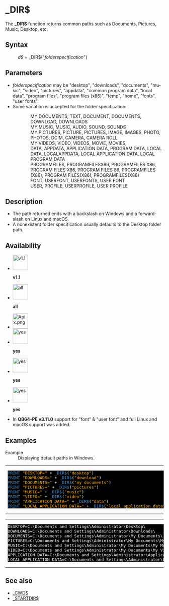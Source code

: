 <style>pre.codeide, pre.outputfixed, .outputcrt0 { background-color: #000 !important; color: #FFF !important; }</style><!DOCTYPE html>
<html class="client-nojs" dir="ltr" lang="en">
<head>
<title>_DIR$ - QB64 Phoenix Edition Wiki</title>
</head>
<body class="mediawiki ltr sitedir-ltr mw-hide-empty-elt ns-0 ns-subject page-DIR rootpage-DIR skin-vector action-view skin-vector-legacy vector-feature-language-in-header-enabled vector-feature-language-in-main-page-header-disabled vector-feature-language-alert-in-sidebar-disabled vector-feature-sticky-header-disabled vector-feature-sticky-header-edit-disabled vector-feature-table-of-contents-disabled vector-feature-visual-enhancement-next-disabled">
<div class="mw-body" id="content" role="main">
<a id="top"></a>
<h1 class="firstHeading mw-first-heading" id="firstHeading">_DIR$</h1>
<div class="vector-body" id="bodyContent">
<div class="mw-body-content mw-content-ltr" dir="ltr" id="mw-content-text" lang="en"><div class="mw-parser-output"><p>The <b>_DIR$</b> function returns common paths such as Documents, Pictures, Music, Desktop, etc.
</p>
<h2><span class="mw-headline" id="Syntax">Syntax</span></h2>
<dl><dd><i>d$</i> = <a class="mw-selflink selflink">_DIR$</a>("<i>folderspecification</i>")</dd></dl>
<p>
</p>
<h2><span class="mw-headline" id="Parameters">Parameters</span></h2>
<ul><li><i>folderspecification</i> may be "desktop", "downloads", "documents", "music", "video", "pictures", "appdata", "common program data", "local data", "program files", "program files (x86)", "temp", "home", "fonts", "user fonts".</li>
<li>Some variation is accepted for the folder specification:</li></ul>
<dl><dd><dl><dd>MY DOCUMENTS, TEXT, DOCUMENT, DOCUMENTS, DOWNLOAD, DOWNLOADS</dd>
<dd>MY MUSIC, MUSIC, AUDIO, SOUND, SOUNDS</dd>
<dd>MY PICTURES, PICTURE, PICTURES, IMAGE, IMAGES, PHOTO, PHOTOS, DCIM, CAMERA, CAMERA ROLL</dd>
<dd>MY VIDEOS, VIDEO, VIDEOS, MOVIE, MOVIES,</dd>
<dd>DATA, APPDATA, APPLICATION DATA, PROGRAM DATA, LOCAL DATA, LOCALAPPDATA, LOCAL APPLICATION DATA, LOCAL PROGRAM DATA</dd>
<dd>PROGRAMFILES, PROGRAMFILESX86, PROGRAMFILES X86, PROGRAM FILES X86, PROGRAM FILES 86, PROGRAMFILES (X86), PROGRAM FILES(X86), PROGRAMFILES(X86)</dd>
<dd>FONT, USERFONT, USERFONTS, USER FONT</dd>
<dd>USER, PROFILE, USERPROFILE, USER PROFILE</dd></dl></dd></dl>
<p>
</p>
<h2><span class="mw-headline" id="Description">Description</span></h2>
<ul><li>The path returned ends with a backslash on Windows and a forward-slash on Linux and macOS.</li>
<li>A nonexistent folder specification usually defaults to the Desktop folder path.</li></ul>
<p>
</p>
<h2><span class="mw-headline" id="Availability">Availability</span></h2>
<ul class="gallery mw-gallery-nolines">
<li class="gallerybox" style="width: 53px"><div style="width: 53px">
<div class="thumb" style="width: 48px;"><div style="margin:0px auto;"><a class="image" href="File:Qb64.png" title="v1.1"><img alt="v1.1" decoding="async" height="48" src="/qb64wiki/images/9/91/Qb64.png" width="48"/></a></div></div>
<div class="gallerytext">
<p><b>v1.1</b>
</p>
</div>
</div></li>
<li class="gallerybox" style="width: 53px"><div style="width: 53px">
<div class="thumb" style="width: 48px;"><div style="margin:0px auto;"><a class="image" href="File:Qbpe.png" title="all"><img alt="all" decoding="async" height="48" src="/qb64wiki/images/0/07/Qbpe.png" width="48"/></a></div></div>
<div class="gallerytext">
<p><b>all</b>
</p>
</div>
</div></li>
<li class="gallerybox" style="width: 53px"><div style="width: 53px">
<div class="thumb" style="width: 48px;"><div style="margin:0px auto;"><a class="image" href="File:Apix.png"><img alt="Apix.png" decoding="async" height="48" src="/qb64wiki/images/5/5f/Apix.png" width="48"/></a></div></div>
<div class="gallerytext">
</div>
</div></li>
<li class="gallerybox" style="width: 53px"><div style="width: 53px">
<div class="thumb" style="width: 48px;"><div style="margin:0px auto;"><a class="image" href="File:Win.png" title="yes"><img alt="yes" decoding="async" height="48" src="/qb64wiki/images/2/29/Win.png" width="48"/></a></div></div>
<div class="gallerytext">
<p><b>yes</b>
</p>
</div>
</div></li>
<li class="gallerybox" style="width: 53px"><div style="width: 53px">
<div class="thumb" style="width: 48px;"><div style="margin:0px auto;"><a class="image" href="File:Lnx.png" title="yes"><img alt="yes" decoding="async" height="48" src="/qb64wiki/images/7/7a/Lnx.png" width="48"/></a></div></div>
<div class="gallerytext">
<p><b>yes</b>
</p>
</div>
</div></li>
<li class="gallerybox" style="width: 53px"><div style="width: 53px">
<div class="thumb" style="width: 48px;"><div style="margin:0px auto;"><a class="image" href="File:Osx.png" title="yes"><img alt="yes" decoding="async" height="48" src="/qb64wiki/images/2/22/Osx.png" width="48"/></a></div></div>
<div class="gallerytext">
<p><b>yes</b>
</p>
</div>
</div></li>
</ul>
<ul><li>In <b>QB64-PE v3.11.0</b> support for "font" &amp; "user font" and full Linux and macOS support was added.</li></ul>
<p>
</p>
<h2><span class="mw-headline" id="Examples">Examples</span></h2>
<dl><dt>Example</dt>
<dd>Displaying default paths in Windows.</dd></dl>
<table cellpadding="15px" width="100%">
<tbody><tr>
<td><pre class="codeide"><a href="PRINT" title="PRINT"><span style="color:#4593D8;">PRINT</span></a> <span style="color:#FFB100;">"DESKTOP="</span> + <a class="mw-selflink selflink"><span style="color:#4593D8;">_DIR$</span></a>(<span style="color:#FFB100;">"desktop"</span>)
<a href="PRINT" title="PRINT"><span style="color:#4593D8;">PRINT</span></a> <span style="color:#FFB100;">"DOWNLOADS="</span> + <a class="mw-selflink selflink"><span style="color:#4593D8;">_DIR$</span></a>(<span style="color:#FFB100;">"download"</span>)
<a href="PRINT" title="PRINT"><span style="color:#4593D8;">PRINT</span></a> <span style="color:#FFB100;">"DOCUMENTS="</span> + <a class="mw-selflink selflink"><span style="color:#4593D8;">_DIR$</span></a>(<span style="color:#FFB100;">"my documents"</span>)
<a href="PRINT" title="PRINT"><span style="color:#4593D8;">PRINT</span></a> <span style="color:#FFB100;">"PICTURES="</span> + <a class="mw-selflink selflink"><span style="color:#4593D8;">_DIR$</span></a>(<span style="color:#FFB100;">"pictures"</span>)
<a href="PRINT" title="PRINT"><span style="color:#4593D8;">PRINT</span></a> <span style="color:#FFB100;">"MUSIC="</span> + <a class="mw-selflink selflink"><span style="color:#4593D8;">_DIR$</span></a>(<span style="color:#FFB100;">"music"</span>)
<a href="PRINT" title="PRINT"><span style="color:#4593D8;">PRINT</span></a> <span style="color:#FFB100;">"VIDEO="</span> + <a class="mw-selflink selflink"><span style="color:#4593D8;">_DIR$</span></a>(<span style="color:#FFB100;">"video"</span>)
<a href="PRINT" title="PRINT"><span style="color:#4593D8;">PRINT</span></a> <span style="color:#FFB100;">"APPLICATION DATA="</span> + <a class="mw-selflink selflink"><span style="color:#4593D8;">_DIR$</span></a>(<span style="color:#FFB100;">"data"</span>)
<a href="PRINT" title="PRINT"><span style="color:#4593D8;">PRINT</span></a> <span style="color:#FFB100;">"LOCAL APPLICATION DATA="</span> + <a class="mw-selflink selflink"><span style="color:#4593D8;">_DIR$</span></a>(<span style="color:#FFB100;">"local application data"</span>)
</pre>
</td></tr></tbody></table>
<table cellpadding="15px" width="100%">
<tbody><tr>
<td><pre class="outputcrt0">DESKTOP=C:\Documents and Settings\Administrator\Desktop\
DOWNLOADS=C:\Documents and Settings\Administrator\Downloads\
DOCUMENTS=C:\Documents and Settings\Administrator\My Documents\
PICTURES=C:\Documents and Settings\Administrator\My Documents\My Pictures\
MUSIC=C:\Documents and Settings\Administrator\My Documents\My Music\
VIDEO=C:\Documents and Settings\Administrator\My Documents\My Videos\
APPLICATION DATA=C:\Documents and Settings\Administrator\Application Data\
LOCAL APPLICATION DATA=C:\Documents and Settings\Administrator\Local Settings\Application Data\
</pre>
</td></tr></tbody></table>
<p>
</p>
<h2><span class="mw-headline" id="See_also">See also</span></h2>
<ul><li><a href="CWD$" title="CWD$">_CWD$</a></li>
<li><a href="STARTDIR$" title="STARTDIR$">_STARTDIR$</a></li></ul>
<p>
</p>
<!-- 
NewPP limit report
Cached time: 20240714192707
Cache expiry: 86400
Reduced expiry: false
Complications: [show‐toc]
CPU time usage: 0.061 seconds
Real time usage: 0.088 seconds
Preprocessor visited node count: 320/1000000
Post‐expand include size: 2766/2097152 bytes
Template argument size: 837/2097152 bytes
Highest expansion depth: 4/100
Expensive parser function count: 0/100
Unstrip recursion depth: 0/20
Unstrip post‐expand size: 2551/5000000 bytes
-->
<!--
Transclusion expansion time report (%,ms,calls,template)
100.00%   69.104      1 -total
  7.64%    5.282      1 Template:PageSeeAlso
  4.58%    3.163      1 Template:PageExamples
  4.04%    2.793     16 Template:Text
  3.84%    2.657     16 Template:Cl
  3.73%    2.580      1 Template:CodeEnd
  3.40%    2.352      1 Template:OutputStart
  3.22%    2.222      1 Template:PageSyntax
  3.20%    2.208      1 Template:PageNavigation
  3.11%    2.148      1 Template:PageDescription
-->
<!-- Saved in parser cache with key qb64pnix_mw19894-mwmb_:pcache:idhash:121-0!canonical and timestamp 20240714192707 and revision id 8624.
 -->
</div>
</div>
</div>
</div>
</body>
</html>